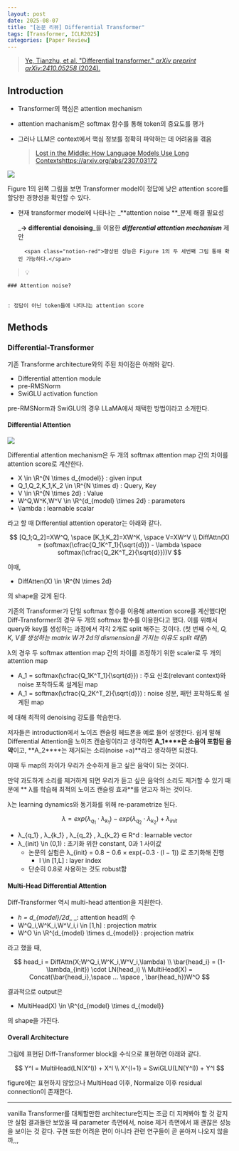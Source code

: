 ```yaml
---
layout: post
date: 2025-08-07
title: "[논문 리뷰] Differential Transformer"
tags: [Transformer, ICLR2025]
categories: [Paper Review]
---
```


> [Ye, Tianzhu, et al. "Differential transformer." ](https://arxiv.org/abs/2410.05258)[_arXiv preprint arXiv:2410.05258_](https://arxiv.org/abs/2410.05258)[ (2024).](https://arxiv.org/abs/2410.05258)



## Introduction

- Transformer의 핵심은 attention mechanism
- attention machanism은 softmax 함수를 통해 token의 중요도를 평가
- 그러나 LLM은 context에서 핵심 정보를 정확히 파악하는 데 어려움을 겪음

	> [Lost in the Middle: How Language Models Use Long Contextshttps://arxiv.org/abs/2307.03172](https://arxiv.org/abs/2307.03172)


![](https://prod-files-secure.s3.us-west-2.amazonaws.com/542b861c-36a8-4051-84e5-8804b6728dba/9083ea56-691a-4752-ae26-47f403431ac8/image.png?X-Amz-Algorithm=AWS4-HMAC-SHA256&X-Amz-Content-Sha256=UNSIGNED-PAYLOAD&X-Amz-Credential=ASIAZI2LB466ZNWK7VZI%2F20250811%2Fus-west-2%2Fs3%2Faws4_request&X-Amz-Date=20250811T054133Z&X-Amz-Expires=3600&X-Amz-Security-Token=IQoJb3JpZ2luX2VjEKz%2F%2F%2F%2F%2F%2F%2F%2F%2F%2FwEaCXVzLXdlc3QtMiJGMEQCIE4yvqI8ngz7tFibDpDR7fWJnelzgD1u0EPxKAeJjKSqAiAMjCEgiK%2BQWym48QMNu2ZUSikzwHVk3g80Rkuy0hCTWyqIBAjl%2F%2F%2F%2F%2F%2F%2F%2F%2F%2F8BEAAaDDYzNzQyMzE4MzgwNSIM1txAP1BEUAjIAMjiKtwDTZGlWN%2B6%2B2mAgDMO84J3cbBqdYFq5LCU9gVWpVy529GifRlUjlRkJfB8gnNQ9VjOgCmv5NTiYMulpT5RCQtUqYy84IHi0QED5dpdvCd1dt0EII9dV5205wgWuct0N7Yic15pq43pamEdLfyOWsVkFFSqWbCHvFP9WuiUXRKSIkf6Idt0MUTg2kvSabO82Nd7%2FkQjxINxxjrLr8poiHIDGOjQjKZ7BWeK%2FKZ2x5rhCc45jMo%2B0nMx7zy6iyufa6MtxOPWdLTOLduis601scgUKsONgxEMgKuiHyEn0neO3cnKYH8ufPDAdhBRTVHgfYa4qCJW5kJ%2Fu8bxzhIwuOhv4PaaUU7MmDlvfXUeYIG1RCzsT%2Bi5t589vOgzcmJE9rafXskCLfQbW6VMAzK8LrhqlQOj29umtxjUaKVkFuC4mRpvaHNveTEVRO7D2sJM%2BN4T4E8WRBf%2BZoefSDeb6EXzKVRsixYPdo2flw%2F5OmGLjp1S%2FVcVILj6oJjAUEj3dJ8SGaILT%2BZspK%2BMSGSKrQBR5tRT2dPWne0By%2FjH6u6vUvRvXe58vGULcYXp78w1cCT9fDMdxaAd92nQJROuiLnsbjVzvrgntCSC2qqEAEEvI5IJ1BR22lz7o8bMiVswntzlxAY6pgF1WdkDfT%2Fxz4QcYxCRu7RvwY0Xv9%2F2twsWbKGweKDiXVhY9MYOCjpPT%2FCt6VWNJFFBZ5uMjq41pUiM%2BD7EdcnWeWXc6VPdsNLse3XO%2Bhsa9J7%2FTf2LrOtvlvybbqD%2BfbXbHePYjAq%2Bs5HQmXB7GNQKYgboaJzS%2FGrDBZgGxC7QDc2ZCSsCZkURt%2FCC5%2F4hpJv2rnyTr%2Ft0kJmr9TKnF%2FE0i9nq6Xwl&X-Amz-Signature=cd7331c444e8e3319f3546f76f3b33a4c7286ffadcdf02e1dcbc1027930ae357&X-Amz-SignedHeaders=host&x-amz-checksum-mode=ENABLED&x-id=GetObject)


Figure 1의 왼쪽 그림을 보면 Transformer model이 정답에 낮은 attention score를 할당한 경향성을 확인할 수 있다.

- 현재 transformer model에 나타나는 _**attention noise **_문제 해결 필요성

	_**→ differential denoising**_을 이용한 _**differential attention mechanism**_ 제안


		<span class="notion-red">향상된 성능은 Figure 1의 두 세번째 그림 통해 확인 가능하다.</span>


> 💡 


	### Attention noise?


	: 정답이 아닌 token들에 나타나는 attention score



## Methods



### Differential-Transformer


기존 Transforme architecture와의 주된 차이점은 아래와 같다.

- Differential attention module
- pre-RMSNorm
- SwiGLU activation function

pre-RMSNorm과 SwiGLU의 경우 LLaMA에서 채택한 방법이라고 소개한다.



#### Differential Attention


![](https://prod-files-secure.s3.us-west-2.amazonaws.com/542b861c-36a8-4051-84e5-8804b6728dba/116d70b2-1963-4810-9167-f4c7d8a06e8f/image.png?X-Amz-Algorithm=AWS4-HMAC-SHA256&X-Amz-Content-Sha256=UNSIGNED-PAYLOAD&X-Amz-Credential=ASIAZI2LB466ZNWK7VZI%2F20250811%2Fus-west-2%2Fs3%2Faws4_request&X-Amz-Date=20250811T054133Z&X-Amz-Expires=3600&X-Amz-Security-Token=IQoJb3JpZ2luX2VjEKz%2F%2F%2F%2F%2F%2F%2F%2F%2F%2FwEaCXVzLXdlc3QtMiJGMEQCIE4yvqI8ngz7tFibDpDR7fWJnelzgD1u0EPxKAeJjKSqAiAMjCEgiK%2BQWym48QMNu2ZUSikzwHVk3g80Rkuy0hCTWyqIBAjl%2F%2F%2F%2F%2F%2F%2F%2F%2F%2F8BEAAaDDYzNzQyMzE4MzgwNSIM1txAP1BEUAjIAMjiKtwDTZGlWN%2B6%2B2mAgDMO84J3cbBqdYFq5LCU9gVWpVy529GifRlUjlRkJfB8gnNQ9VjOgCmv5NTiYMulpT5RCQtUqYy84IHi0QED5dpdvCd1dt0EII9dV5205wgWuct0N7Yic15pq43pamEdLfyOWsVkFFSqWbCHvFP9WuiUXRKSIkf6Idt0MUTg2kvSabO82Nd7%2FkQjxINxxjrLr8poiHIDGOjQjKZ7BWeK%2FKZ2x5rhCc45jMo%2B0nMx7zy6iyufa6MtxOPWdLTOLduis601scgUKsONgxEMgKuiHyEn0neO3cnKYH8ufPDAdhBRTVHgfYa4qCJW5kJ%2Fu8bxzhIwuOhv4PaaUU7MmDlvfXUeYIG1RCzsT%2Bi5t589vOgzcmJE9rafXskCLfQbW6VMAzK8LrhqlQOj29umtxjUaKVkFuC4mRpvaHNveTEVRO7D2sJM%2BN4T4E8WRBf%2BZoefSDeb6EXzKVRsixYPdo2flw%2F5OmGLjp1S%2FVcVILj6oJjAUEj3dJ8SGaILT%2BZspK%2BMSGSKrQBR5tRT2dPWne0By%2FjH6u6vUvRvXe58vGULcYXp78w1cCT9fDMdxaAd92nQJROuiLnsbjVzvrgntCSC2qqEAEEvI5IJ1BR22lz7o8bMiVswntzlxAY6pgF1WdkDfT%2Fxz4QcYxCRu7RvwY0Xv9%2F2twsWbKGweKDiXVhY9MYOCjpPT%2FCt6VWNJFFBZ5uMjq41pUiM%2BD7EdcnWeWXc6VPdsNLse3XO%2Bhsa9J7%2FTf2LrOtvlvybbqD%2BfbXbHePYjAq%2Bs5HQmXB7GNQKYgboaJzS%2FGrDBZgGxC7QDc2ZCSsCZkURt%2FCC5%2F4hpJv2rnyTr%2Ft0kJmr9TKnF%2FE0i9nq6Xwl&X-Amz-Signature=fe9aa3b696ca0a8184c6a9b136fc6c76905c4d80d58da459e2d55807554aada4&X-Amz-SignedHeaders=host&x-amz-checksum-mode=ENABLED&x-id=GetObject)


Differential attention mechanism은 두 개의 softmax attention map 간의 차이를 attention score로 계산한다.

- X \in \R^{N \times d\_{model}} : given input
- Q\_1,Q\_2,K\_1,K\_2 \in \R^{N \times d} : Query, Key
- V \in \R^{N \times 2d} : Value
- W^Q,W^K,W^V \in \R^{d\_{model} \times 2d} : parameters
- \lambda : learnable scalar

라고 할 때 Differential attention operator는 아래와 같다.


$$
[Q_1;Q_2]=XW^Q, \space [K_1;K_2]=XW^K, \space V=XW^V \\
DiffAttn(X) = (softmax(\cfrac{Q_1K^T_1}{\sqrt{d}}) - \lambda \space softmax(\cfrac{Q_2K^T_2}{\sqrt{d}}))V
$$


이때,

- DiffAtten(X) \in \R^{N \times 2d}

의 shape을 갖게 된다.


기존의 Transformer가 단일 softmax 함수를 이용해 attention score를 계산했다면 Diff-Transformer의 경우 두 개의 softmax 함수를 이용한다고 했다. 이를 위해서 query와 key를 생성하는 과정에서 각각 2개로 split 해주는 것이다. <span class="notion-red">(첫 번째 수식, </span><span class="notion-red">_Q, K, V를 생성하는 matrix W가 2d의 dismension을 가지는 이유도 split 때문_</span><span class="notion-red">)</span>


 λ의 경우 두 softmax attention map 간의 차이를 조정하기 위한 scaler로 두 개의 attention map

- A\_1 = softmax(\cfrac{Q\_1K^T\_1}{\sqrt{d}}) : 주요 신호(relevant context)와 noise 포착하도록 설계된 map
- A\_1 = softmax(\cfrac{Q\_2K^T\_2}{\sqrt{d}}) : noise 성분, 패턴 포착하도록 설계된 map 

에 대해 최적의 denoising 강도를 학습한다.


저자들은 introduction에서 노이즈 캔슬링 헤드폰을 예로 들어 설명한다. 쉽게 말해 Differential Attention을 노이즈 캔슬링이라고 생각하면 **A\_1****은 소음이 포함된 음악**이고, **A\_2****는 제거되는 소리(noise +a)**라고 생각하면 되겠다. 


이때 두 map의 차이가 우리가 순수하게 듣고 싶은 음악이 되는 것이다. 


만약 과도하게 소리를 제거하게 되면 우리가 듣고 싶은 음악의 소리도 제거할 수 있기 때문에 ** λ를 학습해 최적의 노이즈 캔슬링 효과**를 얻고자 하는 것이다.


λ는 learning dynamics와 동기화를 위해 re-parametrize 된다.


$$
\lambda = exp(\lambda_{q_1} \cdot \lambda_{k_1}) - exp(\lambda_{q_2} \cdot \lambda_{k_2}) + \lambda_{init}
$$

- λ\_{q\_1} , λ\_{k\_1} , λ\_{q\_2} , λ\_{k\_2} ∈ R^d : learnable vector
- λ\_{init} \in (0,1) : 초기화 위한 constant, 0과 1 사이값
	- 논문의 실험은 λ\_{init} = 0.8 − 0.6 × exp(−0.3 · (l − 1)) 로 초기화해 진행
		- l \in [1,L] : layer index
	- 단순히 0.8로 사용하는 것도 robust함


#### **Multi-Head Differential Attention**


Diff-Transformer 역시 multi-head attention을 지원한다.

- _h = d\_{model}/2d__ _: attention head의 수
- W^Q\_i,W^K\_i,W^V\_i,i \in [1,h] : projection matrix
- W^O \in \R^{d\_{model} \times d\_{model}} : projection matrix

라고 했을 때,


$$
head_i = DiffAttn(X;W^Q_i,W^K_i,W^V_i,\lambda) \\
\bar{head_i} = (1-\lambda_{init}) \cdot LN(head_i) \\
MultiHead(X) = Concat(\bar{head_i},\space ... \space , \bar{head_h})W^O
$$


결과적으로 output은

- MultiHead(X) \in \R^{d\_{model} \times d\_{model}}

의 shape을 가진다.



#### Overall Architecture


그림에 표현된 Diff-Transformer block을 수식으로 표현하면 아래와 같다.


$$
Y^l = MultiHead(LN(X^l)) + X^l \\
X^{l+1} = SwiGLU(LN(Y^l)) + Y^l
$$


figure에는 표현하지 않았으나 MultiHead 이후, Normalize 이후 residual connection이 존재한다.


---


vanilla Transformer를 대체할만한 architecture인지는 조금 더 지켜봐야 할 것 같지만 실험 결과들만 보았을 때 parameter 측면에서, noise 제거 측면에서 꽤 괜찮은 성능을 보이는 것 같다. 구현 또한 어려운 편이 아니라 관련 연구들이 곧 쏟아져 나오지 않을까,,,

